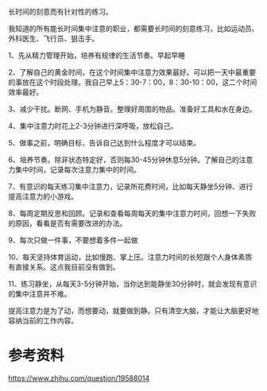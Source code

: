 长时间的刻意而有针对性的练习。

我知道的所有能长时间集中注意的职业，都需要长时间的刻意练习，比如运动员、外科医生、飞行员、狙击手。

1、先从精力管理开始，培养有规律的生活节奏。早起早睡

2、了解自己的黄金时间，在这个时间集中注意力效果最好。可以把一天中最重要的事放在这个时段处理。我自己早上5：30-7：00，8：30-10：00，这二个时间效率最好。

3、减少干扰。断网、手机为静音。整理好周围的物品。准备好工具和水在身边。

4、集中注意力时花上2-3分钟进行深呼吸，放松自己。

5、做事之前，明确目标，告诉自己达到什么程度才可以结束。

6、培养节奏。除非状态特定好，否则每30-45分钟休息5分钟。了解自己的注意力集中时间，记录每次注意力集中的时间。

7、有意识的每天练习集中注意力，记录所花费时间，比如每天静坐5分钟、进行提高注意力的小游戏。

8、每周定期反思和回顾。记录和查看每周每天的集中注意力时间，回想一下失败的原因，看看是否有需要改进的办法。

9、每次只做一件事，不要想着多件一起做

10、每天坚持体育运动，比如慢跑、掌上压。注意力时间的长短跟个人身体素质有直接关系。这点我目前没有做到。

11、练习静坐，从每天3-5分钟开始，当你达到能静坐30分钟时，就会发现有意识的集中注意并不难。

提高注意力是为了动，而想要动，就要做到静。只有清空大脑，才能让大脑更好地容纳当前的工作内容。

# 参考资料
https://www.zhihu.com/question/19588014
